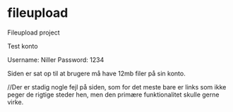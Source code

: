 # fileupload
Fileupload project

Test konto 

Username: Niller
Password: 1234

Siden er sat op til at brugere må have 12mb filer på sin konto.

//Der er stadig nogle fejl på siden, som for det meste bare er links som ikke peger de rigtige steder hen, men den primære funktionalitet skulle gerne virke.
